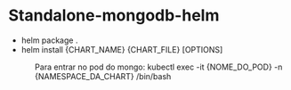 ﻿# Standalone-mongodb-helm
 
 <ls>
  <ul>
    <li>helm package .</li>
    <li>helm install {CHART_NAME} {CHART_FILE} [OPTIONS]</li>
  <ul>
  Para entrar no pod do mongo: kubectl exec -it {NOME_DO_POD} -n {NAMESPACE_DA_CHART} /bin/bash
 </ls>
